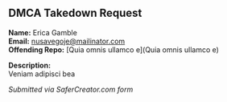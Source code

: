 ## DMCA Takedown Request

**Name:** Erica Gamble  
**Email:** nusavegoje@mailinator.com  
**Offending Repo:** [Quia omnis ullamco e](Quia omnis ullamco e)  

**Description:**  
Veniam adipisci bea

*Submitted via SaferCreator.com form*